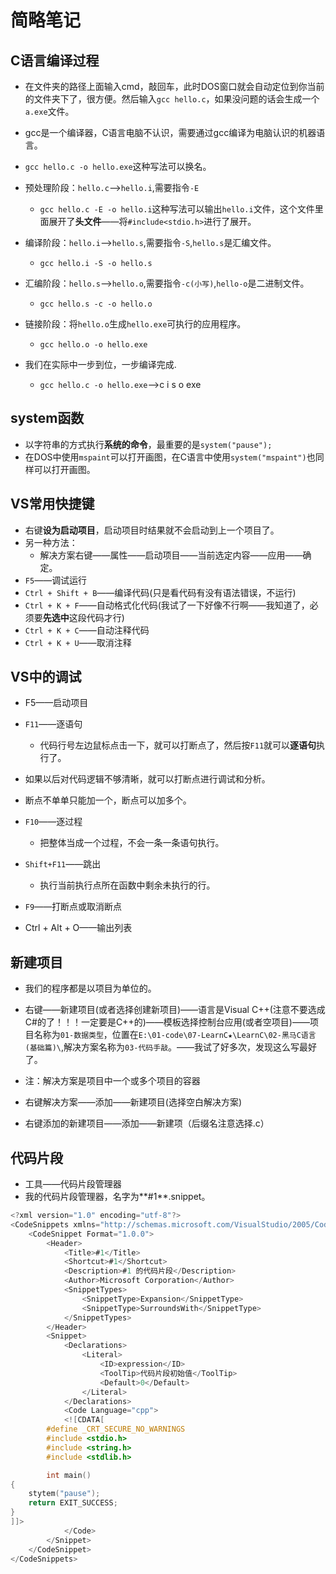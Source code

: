# 简略笔记

## C语言编译过程

* 在文件夹的路径上面输入cmd，敲回车，此时DOS窗口就会自动定位到你当前的文件夹下了，很方便。然后输入`gcc hello.c`，如果没问题的话会生成一个`a.exe`文件。
* gcc是一个编译器，C语言电脑不认识，需要通过gcc编译为电脑认识的机器语言。
* `gcc hello.c -o hello.exe`这种写法可以换名。
* 预处理阶段：`hello.c`——>`hello.i`,需要指令`-E`
  * `gcc hello.c -E -o hello.i`这种写法可以输出`hello.i`文件，这个文件里面展开了**头文件**——将`#include<stdio.h>`进行了展开。
* 编译阶段：`hello.i`——>`hello.s`,需要指令`-S`,`hello.s`是汇编文件。
  * `gcc hello.i -S -o hello.s`

* 汇编阶段：`hello.s`——>`hello.o`,需要指令`-c(小写)`,`hello-o`是二进制文件。
  * `gcc hello.s -c -o hello.o`
* 链接阶段：将`hello.o`生成`hello.exe`可执行的应用程序。
  * `gcc hello.o -o hello.exe`
* 我们在实际中一步到位，一步编译完成.
  *  `gcc hello.c -o hello.exe`——>c i s o exe

## system函数

* 以字符串的方式执行**系统的命令**，最重要的是`system("pause");`
* 在DOS中使用`mspaint`可以打开画图，在C语言中使用`system("mspaint")`也同样可以打开画图。

## VS常用快捷键

* 右键**设为启动项目**，启动项目时结果就不会启动到上一个项目了。
* 另一种方法：
  * 解决方案右键——属性——启动项目——当前选定内容——应用——确定。
* `F5`——调试运行
* `Ctrl + Shift + B`——编译代码(只是看代码有没有语法错误，不运行)
* `Ctrl + K + F`——自动格式化代码(我试了一下好像不行啊——我知道了，必须要**先选中**这段代码才行)
* `Ctrl + K + C`——自动注释代码
* `Ctrl + K + U`——取消注释

## VS中的调试

* F5——启动项目

* `F11`——逐语句
  * 代码行号左边鼠标点击一下，就可以打断点了，然后按`F11`就可以**逐语句**执行了。
* 如果以后对代码逻辑不够清晰，就可以打断点进行调试和分析。
* 断点不单单只能加一个，断点可以加多个。
* `F10`——逐过程
  * 把整体当成一个过程，不会一条一条语句执行。
* `Shift+F11`——跳出
  * 执行当前执行点所在函数中剩余未执行的行。
* `F9`——打断点或取消断点
* Ctrl + Alt + O——输出列表

## 新建项目

* 我们的程序都是以项目为单位的。
* 右键——新建项目(或者选择创建新项目)——语言是Visual C++(注意不要选成C#的了！！！一定要是C++的)——模板选择控制台应用(或者空项目)——项目名称为`01-数据类型`，位置在`E:\01-code\07-LearnC★\LearnC\02-黑马C语言(基础篇)\`,解决方案名称为`03-代码手敲`。——我试了好多次，发现这么写最好了。
* 注：解决方案是项目中一个或多个项目的容器

* 右键解决方案——添加——新建项目(选择空白解决方案)
* 右键添加的新建项目——添加——新建项（后缀名注意选择.c）

## 代码片段

* 工具——代码片段管理器
* 我的代码片段管理器，名字为**#1**.snippet。

~~~c
<?xml version="1.0" encoding="utf-8"?>
<CodeSnippets xmlns="http://schemas.microsoft.com/VisualStudio/2005/CodeSnippet">
	<CodeSnippet Format="1.0.0">
		<Header>
			<Title>#1</Title>
			<Shortcut>#1</Shortcut>
			<Description>#1 的代码片段</Description>
			<Author>Microsoft Corporation</Author>
			<SnippetTypes>
				<SnippetType>Expansion</SnippetType>
				<SnippetType>SurroundsWith</SnippetType>
			</SnippetTypes>
		</Header>
		<Snippet>
			<Declarations>
				<Literal>
					<ID>expression</ID>
					<ToolTip>代码片段初始值</ToolTip>
					<Default>0</Default>
				</Literal>
			</Declarations>
			<Code Language="cpp">
			<![CDATA[
		#define _CRT_SECURE_NO_WARNINGS
		#include <stdio.h>
		#include <string.h>
		#include <stdlib.h>

		int main()
{
	stytem("pause");
	return EXIT_SUCCESS;
}
]]>
			</Code>
		</Snippet>
	</CodeSnippet>
</CodeSnippets>
~~~




